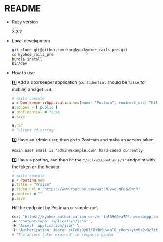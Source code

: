 # README

* Ruby version

  3.2.2

* Local development

  ```sh
  git clone git@github.com:kangkyu/kyohoe_rails_pre.git
  cd kyohoe_rails_pre
  bundle install
  bin/dev
  ```

* How to use

  1️⃣ Add a doorkeeper application (`confidential` should be `false` for mobile) and get `uid`.

  ```rb
  # rails console
  a = Doorkeeper::Application.new(name: "Postman", redirect_uri: "https://oauth.pstmn.io/v1/callback")
  a.scopes = ['public']
  a.confidential = false
  a.save

  a.uid
  # "client_id_string"
  ```

  2️⃣ Have an admin user, then go to Postman and make an access token

  ```
  Admin user email is "admin@example.com" hard-coded currently
  ```
  
  3️⃣ Have a posting, and then hit the `"/api/v1/postings/1"` endpoint with the token on the header

  ```rb
  # rails console
  p = Posting.new
  p.title = "Praise"
  p.video_url = "https://www.youtube.com/watch?v=e_NFuZwBNjY"
  p.content = ""
  p.save
  ```

  Hit the endpoint by Postman or simple `curl`
  ```sh
  curl 'https://kyohoe-authorization-server-1a58960ea78f.herokuapp.com/api/v1/postings/1' \
  -H 'Content-Type: application/json' \
  -H 'Accept: application/json' \
  -H 'Authorization: Bearer sATeKs9y0IfTMMHSUw4nT6_zOcnskytvbc2wBz7ttWQ' -i
  # "The access token expired" in response header
  ```

